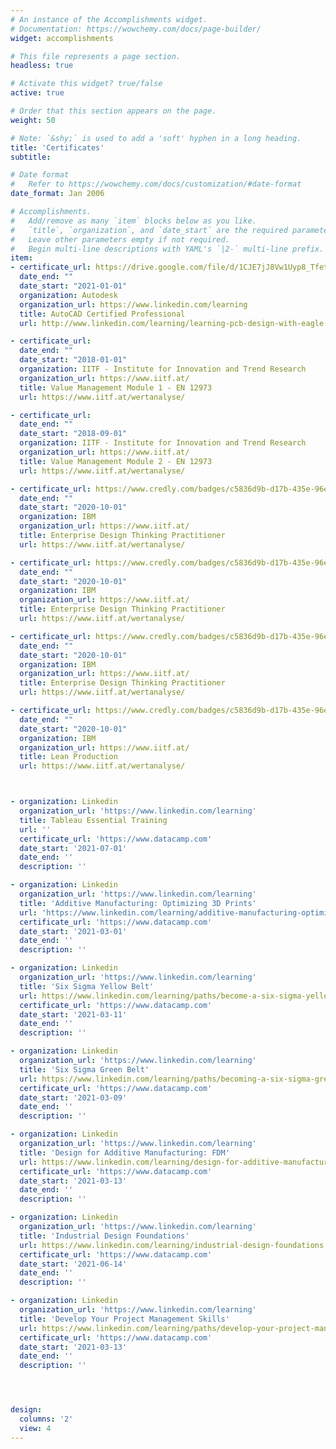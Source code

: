 ```yaml
---
# An instance of the Accomplishments widget.
# Documentation: https://wowchemy.com/docs/page-builder/
widget: accomplishments

# This file represents a page section.
headless: true

# Activate this widget? true/false
active: true

# Order that this section appears on the page.
weight: 50

# Note: `&shy;` is used to add a 'soft' hyphen in a long heading.
title: 'Certificates'
subtitle:

# Date format
#   Refer to https://wowchemy.com/docs/customization/#date-format
date_format: Jan 2006

# Accomplishments.
#   Add/remove as many `item` blocks below as you like.
#   `title`, `organization`, and `date_start` are the required parameters.
#   Leave other parameters empty if not required.
#   Begin multi-line descriptions with YAML's `|2-` multi-line prefix.
item:
- certificate_url: https://drive.google.com/file/d/1CJE7jJ8Vw1Uyp8_Tfet6tnepJrx90CBW/view?usp=sharing
  date_end: ""
  date_start: "2021-01-01"
  organization: Autodesk
  organization_url: https://www.linkedin.com/learning
  title: AutoCAD Certified Professional
  url: http://www.linkedin.com/learning/learning-pcb-design-with-eagle

- certificate_url: 
  date_end: ""
  date_start: "2018-01-01"
  organization: IITF - Institute for Innovation and Trend Research
  organization_url: https://www.iitf.at/
  title: Value Management Module 1 - EN 12973
  url: https://www.iitf.at/wertanalyse/

- certificate_url: 
  date_end: ""
  date_start: "2018-09-01"
  organization: IITF - Institute for Innovation and Trend Research
  organization_url: https://www.iitf.at/
  title: Value Management Module 2 - EN 12973
  url: https://www.iitf.at/wertanalyse/

- certificate_url: https://www.credly.com/badges/c5836d9b-d17b-435e-96ea-35e5fd0e85b2?source=linked_in_profile
  date_end: ""
  date_start: "2020-10-01"
  organization: IBM
  organization_url: https://www.iitf.at/
  title: Enterprise Design Thinking Practitioner
  url: https://www.iitf.at/wertanalyse/

- certificate_url: https://www.credly.com/badges/c5836d9b-d17b-435e-96ea-35e5fd0e85b2?source=linked_in_profile
  date_end: ""
  date_start: "2020-10-01"
  organization: IBM
  organization_url: https://www.iitf.at/
  title: Enterprise Design Thinking Practitioner
  url: https://www.iitf.at/wertanalyse/

- certificate_url: https://www.credly.com/badges/c5836d9b-d17b-435e-96ea-35e5fd0e85b2?source=linked_in_profile
  date_end: ""
  date_start: "2020-10-01"
  organization: IBM
  organization_url: https://www.iitf.at/
  title: Enterprise Design Thinking Practitioner
  url: https://www.iitf.at/wertanalyse/

- certificate_url: https://www.credly.com/badges/c5836d9b-d17b-435e-96ea-35e5fd0e85b2?source=linked_in_profile
  date_end: ""
  date_start: "2020-10-01"
  organization: IBM
  organization_url: https://www.iitf.at/
  title: Lean Production
  url: https://www.iitf.at/wertanalyse/



- organization: Linkedin
  organization_url: 'https://www.linkedin.com/learning'
  title: Tableau Essential Training
  url: ''
  certificate_url: 'https://www.datacamp.com'
  date_start: '2021-07-01'
  date_end: ''
  description: ''

- organization: Linkedin
  organization_url: 'https://www.linkedin.com/learning'
  title: 'Additive Manufacturing: Optimizing 3D Prints'
  url: 'https://www.linkedin.com/learning/additive-manufacturing-optimizing-3d-prints-2'
  certificate_url: 'https://www.datacamp.com'
  date_start: '2021-03-01'
  date_end: ''
  description: ''

- organization: Linkedin
  organization_url: 'https://www.linkedin.com/learning'
  title: 'Six Sigma Yellow Belt'
  url: https://www.linkedin.com/learning/paths/become-a-six-sigma-yellow-beltadditive-manufacturing-optimizing-3d-prints-2'
  certificate_url: 'https://www.datacamp.com'
  date_start: '2021-03-11'
  date_end: ''
  description: ''

- organization: Linkedin
  organization_url: 'https://www.linkedin.com/learning'
  title: 'Six Sigma Green Belt'
  url: https://www.linkedin.com/learning/paths/becoming-a-six-sigma-green-belt
  certificate_url: 'https://www.datacamp.com'
  date_start: '2021-03-09'
  date_end: ''
  description: ''

- organization: Linkedin
  organization_url: 'https://www.linkedin.com/learning'
  title: 'Design for Additive Manufacturing: FDM'
  url: https://www.linkedin.com/learning/design-for-additive-manufacturing-fdm
  certificate_url: 'https://www.datacamp.com'
  date_start: '2021-03-13'
  date_end: ''
  description: ''

- organization: Linkedin
  organization_url: 'https://www.linkedin.com/learning'
  title: 'Industrial Design Foundations'
  url: https://www.linkedin.com/learning/industrial-design-foundations
  certificate_url: 'https://www.datacamp.com'
  date_start: '2021-06-14'
  date_end: ''
  description: ''

- organization: Linkedin
  organization_url: 'https://www.linkedin.com/learning'
  title: 'Develop Your Project Management Skills'
  url: https://www.linkedin.com/learning/paths/develop-your-project-management-skills
  certificate_url: 'https://www.datacamp.com'
  date_start: '2021-03-13'
  date_end: ''
  description: ''




design:
  columns: '2' 
  view: 4
---
```

